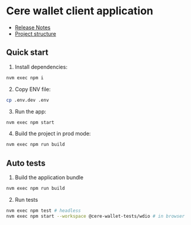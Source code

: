 # Cere wallet client application

- [Release Notes](./CHANGELOG.md)
- [Project structure](./STRUCTURE.md)

## Quick start

1. Install dependencies:

```bash
nvm exec npm i
```

2. Copy ENV file:

```bash
cp .env.dev .env
```

3. Run the app:

```bash
nvm exec npm start
```

4. Build the project in prod mode:

```bash
nvm exec npm run build
```

## Auto tests

1. Build the application bundle

```bash
nvm exec npm run build
```

2. Run tests

```bash
nvm exec npm test # headless
nvm exec npm start --workspace @cere-wallet-tests/wdio # in browser
```
